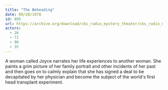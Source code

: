 ```yaml
---
title: "The Beheading"
date: 09/20/1978
id: 895
url: https://archive.org/download/cbs_radio_mystery_theater/cbs_radio_mystery_theater-0851-0900.zip/cbs_radio_mystery_theater-0851-0900%2Fcbsrmt_0895_the_beheading.mp3
actors:
  - 26
  - 71
  - 90
  - 35
---
```

A woman called Joyce narrates her life experiences to another woman. She paints a grim picture of her family portrait and other incidents of her past and then goes on to calmly explain that she has signed a deal to be decapitated by her physician and become the subject of the world's first head transplant experiment.